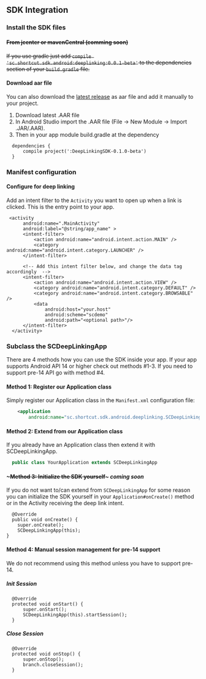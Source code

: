 
## SDK Integration

### Install the SDK files

#### ~~From jcenter or mavenCentral (comming soon)~~
~~If you use gradle just add `compile
'sc.shortcut.sdk.android:deeplinking:0.0.1-beta'` to the dependencies
section of your `build.gradle` file.~~

#### Download aar file

You can also download the [latest release](https://github.com/shortcutmedia/shortcut-deeplink-sdk-android/releases) 
as aar file and add it manually to your project.

1. Download latest .AAR file
2. In Android Studio import the .AAR file (File -> New Module -> Import
   .JAR/.AAR).
3. Then in your app module build.gradle at the dependency 
```Android
  dependencies {
      compile project(':DeepLinkingSDK-0.1.0-beta')
  }
```

### Manifest configuration

#### Configure for deep linking

Add an intent filter to the `Activity` you want to open up when a link
is clicked. This is the entry point to your app. 

```Android
 <activity
      android:name=".MainActivity"
      android:label="@string/app_name" >
      <intent-filter>
          <action android:name="android.intent.action.MAIN" />
          <category
android:name="android.intent.category.LAUNCHER" />
      </intent-filter>

      <!-- Add this intent filter below, and change the data tag
accordingly  -->
      <intent-filter>
          <action android:name="android.intent.action.VIEW" />
          <category android:name="android.intent.category.DEFAULT" />
          <category android:name="android.intent.category.BROWSABLE" />
          <data
              android:host="your.host"
              android:scheme="scdemo"
              android:path="<optional path>"/>
      </intent-filter>
  </activity>
```

### Subclass the SCDeepLinkingApp

There are 4 methods how you can use the SDK inside your app. If your
app supports Android API 14 or higher check out methods #1-3. If
you need to support pre-14 API go with method #4.

#### Method 1: Register our Application class

Simply register our Application class in the `Manifest.xml`
configuration file:

```xml
    <application
        android:name="sc.shortcut.sdk.android.deeplinking.SCDeepLinkingApp"
```

#### Method 2: Extend from our Application class

If you already have an Application class then extend it with
SCDeepLinkingApp.

```java
  public class YourApplication extends SCDeepLinkingApp
```

#### ~~~Method 3: Initialize the SDK yourself~~~ _coming soon_

If you do not want to/can extend from `SCDeepLinkingApp` for some 
reason you can initialize the SDK yourself in your
`Application#onCreate()` method or in the Activity receiving the 
deep link intent.

```android
  @Override
  public void onCreate() {
    super.onCreate();
    SCDeepLinkingApp(this);
}
```

#### Method 4: Manual session management for pre-14 support

We do not recommend using this method unless you have to support pre-14.

##### Init Session

```Android
  @Override
  protected void onStart() {
      super.onStart();
      SCDeepLinkingApp(this).startSession();
  }
```

##### Close Session
```Android
  @Override
  protected void onStop() {
      super.onStop();
      branch.closeSession();
  }
```

